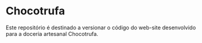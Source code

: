 # Chocotrufa
Este repositório é destinado a versionar o código do web-site desenvolvido  para a doceria artesanal Chocotrufa.
